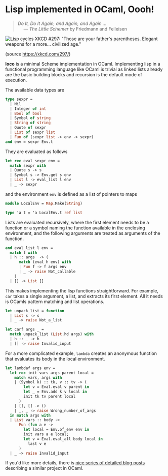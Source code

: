 # Lisp implemented in OCaml, Oooh!

> *Do It, Do It Again, and Again, and Again ...*  
> &emsp; &mdash; *The Little Schemer* by Friedmann and Felleisen

![Lisp cycles XKCD #297: "Those are your father's parentheses. Elegant weapons for a more... civilized age."](https://imgs.xkcd.com/comics/lisp_cycles.png)

(source <https://xkcd.com/297/>)

**loco** is a minimal Scheme implementation in OCaml. Implementing lisp in a functional programming language like OCaml
is trivial as linked lists already are the basic building blocks and recursion is the default mode of execution.

The available data types are

```ocaml
type sexpr =
  | Nil
  | Integer of int
  | Bool of bool
  | Symbol of string
  | String of string
  | Quote of sexpr
  | List of sexpr list
  | Fun of (sexpr list -> env -> sexpr)
and env = sexpr Env.t
```

They are evaluated as follows

```ocaml
let rec eval sexpr env =
  match sexpr with
  | Quote s -> s
  | Symbol s -> Env.get s env
  | List l -> eval_list l env
  | _ -> sexpr
```

and the environment `env` is defined as a list of pointers to maps

```ocaml
module LocalEnv = Map.Make(String)

type 'a t = 'a LocalEnv.t ref list
```

Lists are evaluated recursively, where the first element needs to be a function or a symbol naming the function
available in the enclosing environment, and the following arguments are treated as arguments of the function.

```ocaml
and eval_list l env =
  match l with
  | h :: args  -> (
      match (eval h env) with
      | Fun f -> f args env
      | _ -> raise Not_callable
    )
  | [] -> List []
```

This makes implementing the lisp functions straightforward. For example, `car` takes a single argument, a list, and
extracts its first element. All it needs is OCamls pattern matching and list operations.

```ocaml
let unpack_list = function
  | List s -> s
  | _ -> raise Not_a_list

let carf args _ =
  match unpack_list (List.hd args) with
  | h :: _ -> h
  | [] -> raise Invalid_input
```

For a more complicated example, `lambda` creates an anonymous function that evaluates its body in the local environment.

```ocaml
let lambdaf args env =
  let rec init vars args parent local =
    match vars, args with
    | (Symbol k) :: tk, v :: tv -> (
        let v = Eval.eval v parent in
        let _ = Env.add k v local in
        init tk tv parent local
      )
    | [], [] -> ()
    | _, _ -> raise Wrong_number_of_args
  in match args with
  | List vars :: body ->
      Fun (fun a e ->
        let local = Env.of_env env in
        init vars a e local;
        let v = Eval.eval_all body local in
          last v e
      )
  | _ -> raise Invalid_input
```

If you'd like more details, there is [nice series of detailed blog posts](https://bernsteinbear.com/blog/lisp/00_fundamentals/)
describing a similar project in OCaml.
